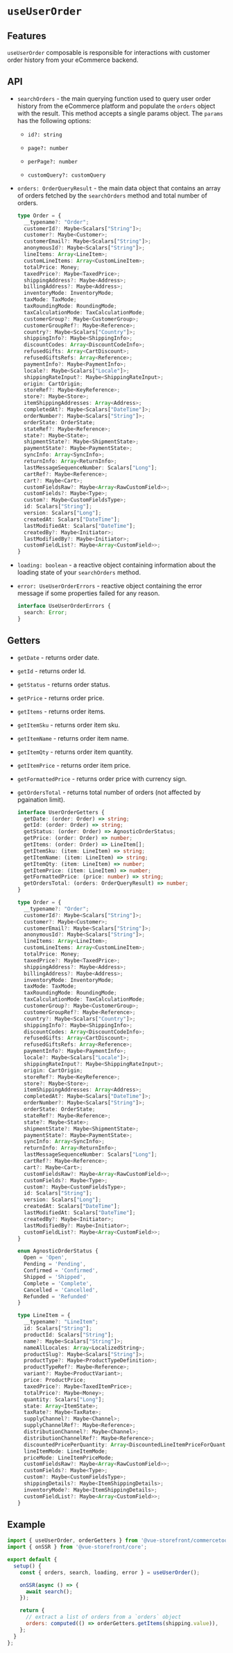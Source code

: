 # `useUserOrder`

## Features

`useUserOrder` composable is responsible for interactions with customer order history from your eCommerce backend.

## API

- `searchOrders` - the main querying function used to query user order history from the eCommerce platform and populate the `orders` object with the result. This method accepts a single params object. The `params` has the following options:

    - `id?: string`

    - `page?: number`

    - `perPage?: number`
      
    - `customQuery?: customQuery`

- `orders: OrderQueryResult` - the main data object that contains an array of orders fetched by the `searchOrders` method and total number of orders.

  ```ts
  type Order = {
    __typename?: "Order";
    customerId?: Maybe<Scalars["String"]>;
    customer?: Maybe<Customer>;
    customerEmail?: Maybe<Scalars["String"]>;
    anonymousId?: Maybe<Scalars["String"]>;
    lineItems: Array<LineItem>;
    customLineItems: Array<CustomLineItem>;
    totalPrice: Money;
    taxedPrice?: Maybe<TaxedPrice>;
    shippingAddress?: Maybe<Address>;
    billingAddress?: Maybe<Address>;
    inventoryMode: InventoryMode;
    taxMode: TaxMode;
    taxRoundingMode: RoundingMode;
    taxCalculationMode: TaxCalculationMode;
    customerGroup?: Maybe<CustomerGroup>;
    customerGroupRef?: Maybe<Reference>;
    country?: Maybe<Scalars["Country"]>;
    shippingInfo?: Maybe<ShippingInfo>;
    discountCodes: Array<DiscountCodeInfo>;
    refusedGifts: Array<CartDiscount>;
    refusedGiftsRefs: Array<Reference>;
    paymentInfo?: Maybe<PaymentInfo>;
    locale?: Maybe<Scalars["Locale"]>;
    shippingRateInput?: Maybe<ShippingRateInput>;
    origin: CartOrigin;
    storeRef?: Maybe<KeyReference>;
    store?: Maybe<Store>;
    itemShippingAddresses: Array<Address>;
    completedAt?: Maybe<Scalars["DateTime"]>;
    orderNumber?: Maybe<Scalars["String"]>;
    orderState: OrderState;
    stateRef?: Maybe<Reference>;
    state?: Maybe<State>;
    shipmentState?: Maybe<ShipmentState>;
    paymentState?: Maybe<PaymentState>;
    syncInfo: Array<SyncInfo>;
    returnInfo: Array<ReturnInfo>;
    lastMessageSequenceNumber: Scalars["Long"];
    cartRef?: Maybe<Reference>;
    cart?: Maybe<Cart>;
    customFieldsRaw?: Maybe<Array<RawCustomField>>;
    customFields?: Maybe<Type>;
    custom?: Maybe<CustomFieldsType>;
    id: Scalars["String"];
    version: Scalars["Long"];
    createdAt: Scalars["DateTime"];
    lastModifiedAt: Scalars["DateTime"];
    createdBy?: Maybe<Initiator>;
    lastModifiedBy?: Maybe<Initiator>;
    customFieldList?: Maybe<Array<CustomField>>;
  }
  ```

- `loading: boolean` - a reactive object containing information about the loading state of your `searchOrders` method.

- `error: UseUserOrderErrors` - reactive object containing the error message if some properties failed for any reason.

  ```ts
  interface UseUserOrderErrors {
    search: Error;
  }
  ```

## Getters

- `getDate` - returns order date.

- `getId` - returns order Id.

- `getStatus` - returns order status.

- `getPrice` - returns order price.

- `getItems` - returns order items.

- `getItemSku` - returns order item sku.

- `getItemName` - returns order item name.

- `getItemQty` - returns order item quantity.

- `getItemPrice` - returns order item price.

- `getFormattedPrice` - returns order price with currency sign.

- `getOrdersTotal` - returns total number of orders (not affected by pgaination limit).

  ```ts
  interface UserOrderGetters {
    getDate: (order: Order) => string;
    getId: (order: Order) => string;
    getStatus: (order: Order) => AgnosticOrderStatus;
    getPrice: (order: Order) => number;
    getItems: (order: Order) => LineItem[];
    getItemSku: (item: LineItem) => string;
    getItemName: (item: LineItem) => string;
    getItemQty: (item: LineItem) => number;
    getItemPrice: (item: LineItem) => number;
    getFormattedPrice: (price: number) => string;
    getOrdersTotal: (orders: OrderQueryResult) => number;
  }

  type Order = {
    __typename?: "Order";
    customerId?: Maybe<Scalars["String"]>;
    customer?: Maybe<Customer>;
    customerEmail?: Maybe<Scalars["String"]>;
    anonymousId?: Maybe<Scalars["String"]>;
    lineItems: Array<LineItem>;
    customLineItems: Array<CustomLineItem>;
    totalPrice: Money;
    taxedPrice?: Maybe<TaxedPrice>;
    shippingAddress?: Maybe<Address>;
    billingAddress?: Maybe<Address>;
    inventoryMode: InventoryMode;
    taxMode: TaxMode;
    taxRoundingMode: RoundingMode;
    taxCalculationMode: TaxCalculationMode;
    customerGroup?: Maybe<CustomerGroup>;
    customerGroupRef?: Maybe<Reference>;
    country?: Maybe<Scalars["Country"]>;
    shippingInfo?: Maybe<ShippingInfo>;
    discountCodes: Array<DiscountCodeInfo>;
    refusedGifts: Array<CartDiscount>;
    refusedGiftsRefs: Array<Reference>;
    paymentInfo?: Maybe<PaymentInfo>;
    locale?: Maybe<Scalars["Locale"]>;
    shippingRateInput?: Maybe<ShippingRateInput>;
    origin: CartOrigin;
    storeRef?: Maybe<KeyReference>;
    store?: Maybe<Store>;
    itemShippingAddresses: Array<Address>;
    completedAt?: Maybe<Scalars["DateTime"]>;
    orderNumber?: Maybe<Scalars["String"]>;
    orderState: OrderState;
    stateRef?: Maybe<Reference>;
    state?: Maybe<State>;
    shipmentState?: Maybe<ShipmentState>;
    paymentState?: Maybe<PaymentState>;
    syncInfo: Array<SyncInfo>;
    returnInfo: Array<ReturnInfo>;
    lastMessageSequenceNumber: Scalars["Long"];
    cartRef?: Maybe<Reference>;
    cart?: Maybe<Cart>;
    customFieldsRaw?: Maybe<Array<RawCustomField>>;
    customFields?: Maybe<Type>;
    custom?: Maybe<CustomFieldsType>;
    id: Scalars["String"];
    version: Scalars["Long"];
    createdAt: Scalars["DateTime"];
    lastModifiedAt: Scalars["DateTime"];
    createdBy?: Maybe<Initiator>;
    lastModifiedBy?: Maybe<Initiator>;
    customFieldList?: Maybe<Array<CustomField>>;
  }

  enum AgnosticOrderStatus {
    Open = 'Open',
    Pending = 'Pending',
    Confirmed = 'Confirmed',
    Shipped = 'Shipped',
    Complete = 'Complete',
    Cancelled = 'Cancelled',
    Refunded = 'Refunded'
  }

  type LineItem = {
    __typename?: "LineItem";
    id: Scalars["String"];
    productId: Scalars["String"];
    name?: Maybe<Scalars["String"]>;
    nameAllLocales: Array<LocalizedString>;
    productSlug?: Maybe<Scalars["String"]>;
    productType?: Maybe<ProductTypeDefinition>;
    productTypeRef?: Maybe<Reference>;
    variant?: Maybe<ProductVariant>;
    price: ProductPrice;
    taxedPrice?: Maybe<TaxedItemPrice>;
    totalPrice?: Maybe<Money>;
    quantity: Scalars["Long"];
    state: Array<ItemState>;
    taxRate?: Maybe<TaxRate>;
    supplyChannel?: Maybe<Channel>;
    supplyChannelRef?: Maybe<Reference>;
    distributionChannel?: Maybe<Channel>;
    distributionChannelRef?: Maybe<Reference>;
    discountedPricePerQuantity: Array<DiscountedLineItemPriceForQuantity>;
    lineItemMode: LineItemMode;
    priceMode: LineItemPriceMode;
    customFieldsRaw?: Maybe<Array<RawCustomField>>;
    customFields?: Maybe<Type>;
    custom?: Maybe<CustomFieldsType>;
    shippingDetails?: Maybe<ItemShippingDetails>;
    inventoryMode?: Maybe<ItemShippingDetails>;
    customFieldList?: Maybe<Array<CustomField>>;
  }
  ```

## Example

```js
import { useUserOrder, orderGetters } from '@vue-storefront/commercetools';
import { onSSR } from '@vue-storefront/core';

export default {
  setup() {
    const { orders, search, loading, error } = useUserOrder();

    onSSR(async () => {
      await search();
    });

    return {
      // extract a list of orders from a `orders` object
      orders: computed(() => orderGetters.getItems(shipping.value)),
    };
  }
};
```
